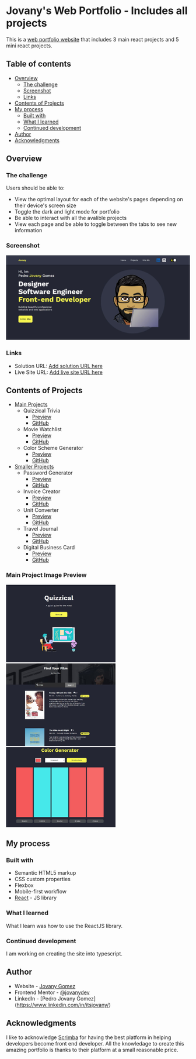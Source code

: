 # Jovany's Web Portfolio - Includes all projects

This is a [web portfolio website](https://jovany.dev/) that includes 3 main react projects and 5 mini react projects.

## Table of contents

- [Overview](#overview)
  - [The challenge](#the-challenge)
  - [Screenshot](#screenshot)
  - [Links](#links)
- [Contents of Projects](#contents-of-projects)
- [My process](#my-process)
  - [Built with](#built-with)
  - [What I learned](#what-i-learned)
  - [Continued development](#continued-development)
- [Author](#author)
- [Acknowledgments](#acknowledgments)

## Overview

### The challenge

Users should be able to:

- View the optimal layout for each of the website's pages depending on their device's screen size
- Toggle the dark and light mode for portfolio
- Be able to interact with all the avalible projects
- View each page and be able to toggle between the tabs to see new information

### Screenshot

![](./portfolio-screen-shot.JPG)

### Links

- Solution URL: [Add solution URL here](https://github.com/jovanydev/porfolio-with-projects)
- Live Site URL: [Add live site URL here](https://jovany.dev/)

## Contents of Projects

- [Main Projects](#main-projects)
  - Quizzical Trivia
    - [Preview](https://jovany.dev/quizzical-trivia)
    - [GitHub](https://github.com/jovanydev/porfolio-with-projects/tree/main/portfolio-with-projects/src/components/quizzical-trivia)
  - Movie Watchlist
    - [Preview](https://jovany.dev/movie-watchlist)
    - [GitHub](https://github.com/jovanydev/porfolio-with-projects/tree/main/portfolio-with-projects/src/components/movie-watchlist)
  - Color Scheme Generator
    - [Preview](https://jovany.dev/color-scheme-generator)
    - [GitHub](https://github.com/jovanydev/porfolio-with-projects/tree/main/portfolio-with-projects/src/components/color-scheme-generator)
- [Smaller Projects](#smaller-projects)
  - Password Generator
    - [Preview](https://jovany.dev/password-generator)
    - [GitHub](https://github.com/jovanydev/porfolio-with-projects/tree/main/portfolio-with-projects/src/components/password-generator)
  - Invoice Creator
    - [Preview](https://jovany.dev/invoice-creator)
    - [GitHub](https://github.com/jovanydev/porfolio-with-projects/tree/main/portfolio-with-projects/src/components/invoice-creator)
  - Unit Converter
    - [Preview](https://jovany.dev/unit-converter)
    - [GitHub](https://github.com/jovanydev/porfolio-with-projects/tree/main/portfolio-with-projects/src/components/unit-converter)
  - Travel Journal
    - [Preview](https://jovany.dev/travel-journal)
    - [GitHub](https://github.com/jovanydev/porfolio-with-projects/tree/main/portfolio-with-projects/src/components/travel-journal)
  - Digital Business Card
    - [Preview](https://jovany.dev/digital-business-card)
    - [GitHub](https://github.com/jovanydev/porfolio-with-projects/tree/main/portfolio-with-projects/src/components/digital-business-card)

### Main Project Image Preview

<img src="./quizzical-screenshot.jpg" alt="drawing" width="300"/>
<img src="./watchlist-screenshot.JPG" alt="drawing" width="300"/>
<img src="./color-generator-screenshot.JPG" alt="drawing" width="300"/>

## My process

### Built with

- Semantic HTML5 markup
- CSS custom properties
- Flexbox
- Mobile-first workflow
- [React](https://reactjs.org/) - JS library

### What I learned

What I learn was how to use the ReactJS library.

### Continued development

I am working on creating the site into typescript.

## Author

- Website - [Jovany Gomez](jovany.dev)
- Frontend Mentor - [@jovanydev](https://www.frontendmentor.io/profile/jovanydev)
- LinkedIn - [Pedro Jovany Gomez] (https://www.linkedin.com/in/itsjovany/)

## Acknowledgments

I like to acknowledge [Scrimba](https://scrimba.com/) for having the best platform in helping developers become front end developer. All the knowledage to create this amazing portfolio is thanks to their platform at a small reasonable price.
